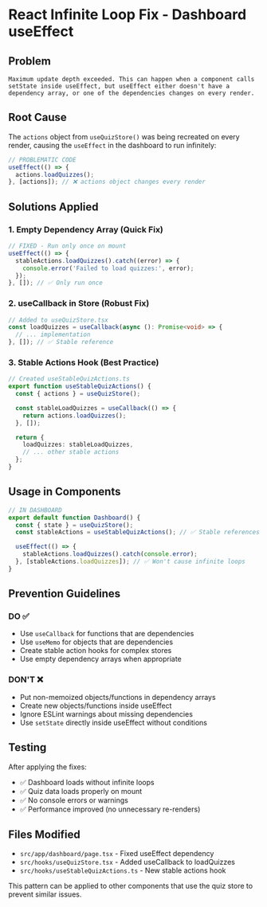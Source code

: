 # React Infinite Loop Fix - Dashboard useEffect

## Problem
```
Maximum update depth exceeded. This can happen when a component calls setState inside useEffect, but useEffect either doesn't have a dependency array, or one of the dependencies changes on every render.
```

## Root Cause
The `actions` object from `useQuizStore()` was being recreated on every render, causing the `useEffect` in the dashboard to run infinitely:

```typescript
// PROBLEMATIC CODE
useEffect(() => {
  actions.loadQuizzes();
}, [actions]); // ❌ actions object changes every render
```

## Solutions Applied

### 1. Empty Dependency Array (Quick Fix)
```typescript
// FIXED - Run only once on mount
useEffect(() => {
  stableActions.loadQuizzes().catch((error) => {
    console.error('Failed to load quizzes:', error);
  });
}, []); // ✅ Only run once
```

### 2. useCallback in Store (Robust Fix)
```typescript
// Added to useQuizStore.tsx
const loadQuizzes = useCallback(async (): Promise<void> => {
  // ... implementation
}, []); // ✅ Stable reference
```

### 3. Stable Actions Hook (Best Practice)
```typescript
// Created useStableQuizActions.ts
export function useStableQuizActions() {
  const { actions } = useQuizStore();

  const stableLoadQuizzes = useCallback(() => {
    return actions.loadQuizzes();
  }, []);

  return {
    loadQuizzes: stableLoadQuizzes,
    // ... other stable actions
  };
}
```

## Usage in Components
```typescript
// IN DASHBOARD
export default function Dashboard() {
  const { state } = useQuizStore();
  const stableActions = useStableQuizActions(); // ✅ Stable references

  useEffect(() => {
    stableActions.loadQuizzes().catch(console.error);
  }, [stableActions.loadQuizzes]); // ✅ Won't cause infinite loops
}
```

## Prevention Guidelines

### DO ✅
- Use `useCallback` for functions that are dependencies
- Use `useMemo` for objects that are dependencies
- Create stable action hooks for complex stores
- Use empty dependency arrays when appropriate

### DON'T ❌
- Put non-memoized objects/functions in dependency arrays
- Create new objects/functions inside useEffect
- Ignore ESLint warnings about missing dependencies
- Use `setState` directly inside useEffect without conditions

## Testing
After applying the fixes:
- ✅ Dashboard loads without infinite loops
- ✅ Quiz data loads properly on mount
- ✅ No console errors or warnings
- ✅ Performance improved (no unnecessary re-renders)

## Files Modified
- `src/app/dashboard/page.tsx` - Fixed useEffect dependency
- `src/hooks/useQuizStore.tsx` - Added useCallback to loadQuizzes
- `src/hooks/useStableQuizActions.ts` - New stable actions hook

This pattern can be applied to other components that use the quiz store to prevent similar issues.